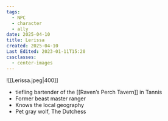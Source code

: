 ```yaml
---
tags:
  - NPC
  - character
  - ally
date: 2025-04-10
title: Lerissa
created: 2025-04-10
Last Edited: 2023-01-11T15:20
cssclasses:
  - center-images
---
```

![[Lerissa.jpeg|400]]

- tiefling bartender of the [[Raven’s Perch Tavern]] in Tannis
- Former beast master ranger
- Knows the local geography
- Pet gray wolf, The Dutchess